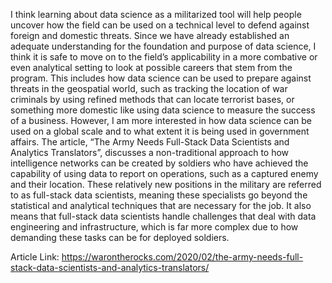 I think learning about data science as a militarized tool will help people uncover how the field can be used on a technical level to defend against foreign and domestic threats. Since we have already established an adequate understanding for the foundation and purpose of data science, I think it is safe to move on to the field’s applicability in a more combative or even analytical setting to look at possible careers that stem from the program. This includes how data science can be used to prepare against threats in the geospatial world, such as tracking the location of war criminals by using refined methods that can locate terrorist bases, or something more domestic like using data science to measure the success of a business. However,  I am more interested in how data science can be used on a global scale and to what extent it is being used in government affairs. The article, “The Army Needs Full-Stack Data Scientists and Analytics Translators”, discusses a non-traditional approach to how intelligence networks can be created by soldiers who have achieved the capability of using data to report on operations, such as a captured enemy and their location. These relatively new positions in the military are referred to as full-stack data scientists, meaning these specialists go beyond the statistical and analytical techniques that are necessary for the job. It also means that full-stack data scientists handle challenges that deal with data engineering and infrastructure, which is far more complex due to how demanding these tasks can be for deployed soldiers. 

Article Link: https://warontherocks.com/2020/02/the-army-needs-full-stack-data-scientists-and-analytics-translators/ 
